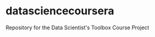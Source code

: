 datasciencecoursera
===================

Repository for the Data Scientist's Toolbox Course Project
